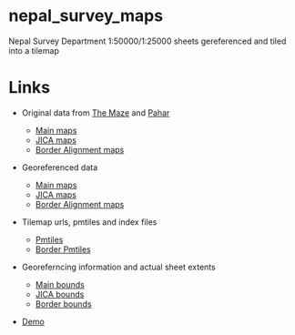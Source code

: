 # nepal_survey_maps

Nepal Survey Department 1:50000/1:25000 sheets gereferenced and tiled into a tilemap

# Links
  - Original data from [The Maze](https://www.maze.com.np/Maps/Topo-Nepal) and [Pahar](https://pahar.in/)
    - [Main maps](https://github.com/ramSeraph/nepal_survey_maps/releases/tag/survey-orig)
    - [JICA maps](https://github.com/ramSeraph/nepal_survey_maps/releases/tag/jica-orig)
    - [Border Alignment maps](https://github.com/ramSeraph/nepal_survey_maps/releases/tag/border-orig)

  - Georeferenced data
    - [Main maps](https://github.com/ramSeraph/nepal_survey_maps/releases/tag/survey-georef)
    - [JICA maps](https://github.com/ramSeraph/nepal_survey_maps/releases/tag/jica-georef)
    - [Border Alignment maps](https://github.com/ramSeraph/nepal_survey_maps/releases/tag/border-georef)

  - Tilemap urls, pmtiles and index files
    - [Pmtiles](https://github.com/ramSeraph/nepal_survey_maps/releases/tag/maze)
    - [Border Pmtiles](https://github.com/ramSeraph/nepal_survey_maps/releases/tag/border)

  - Georeferncing information and actual sheet extents
    - [Main bounds](https://github.com/ramSeraph/nepal_survey_maps/releases/download/survey-georef/bounds.geojson)
    - [JICA bounds](https://github.com/ramSeraph/nepal_survey_maps/releases/download/jica-georef/bounds.geojson)
    - [Border bounds](https://github.com/ramSeraph/nepal_survey_maps/releases/download/border-georef/bounds.geojson)

  - [Demo](https://ramseraph.github.io/nepal_survey_maps/)
